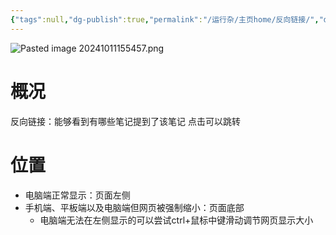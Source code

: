 ```yaml
---
{"tags":null,"dg-publish":true,"permalink":"/运行杂/主页home/反向链接/","dgPassFrontmatter":true,"created":"2024-10-11T15:38:40.220+08:00","updated":"2024-10-11T17:30:37.441+08:00"}
---
```


![Pasted image 20241011155457.png](/img/user/%E8%BF%90%E8%A1%8C%E6%9D%82/%E9%99%84%E4%BB%B6/Pasted%20image%2020241011155457.png)
# 概况
反向链接：能够看到有哪些笔记提到了该笔记
点击可以跳转
# 位置
- 电脑端正常显示：页面左侧
- 手机端、平板端以及电脑端但网页被强制缩小：页面底部
	- 电脑端无法在左侧显示的可以尝试ctrl+鼠标中键滑动调节网页显示大小
